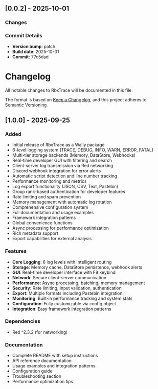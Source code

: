 ## [0.0.2] - 2025-10-01

### Changes


### Commit Details
- **Version bump**: patch
- **Build date**: 2025-10-01
- **Commit**: 77c5dad

# Changelog

All notable changes to RbxTrace will be documented in this file.

The format is based on [Keep a Changelog](https://keepachangelog.com/en/1.0.0/),
and this project adheres to [Semantic Versioning](https://semver.org/spec/v2.0.0.html).

## [1.0.0] - 2025-09-25

### Added

- Initial release of RbxTrace as a Wally package
- 6-level logging system (TRACE, DEBUG, INFO, WARN, ERROR, FATAL)
- Multi-tier storage backends (Memory, DataStore, Webhooks)
- Real-time developer GUI with filtering and search
- Client-server log transmission via Red networking
- Discord webhook integration for error alerts
- Automatic script detection and line number tracking
- Performance monitoring and metrics
- Log export functionality (JSON, CSV, Text, Pastebin)
- Group rank-based authentication for developer features
- Rate limiting and spam prevention
- Memory management with automatic log rotation
- Comprehensive configuration system
- Full documentation and usage examples
- Framework integration patterns
- Global convenience functions
- Async processing for performance optimization
- Rich metadata support
- Export capabilities for external analysis

### Features

- **Core Logging**: 6 log levels with intelligent routing
- **Storage**: Memory cache, DataStore persistence, webhook alerts
- **GUI**: Real-time developer interface with F9 keybind
- **Network**: Secure client-server communication
- **Performance**: Async processing, batching, memory management
- **Security**: Rate limiting, input validation, authentication
- **Export**: Multiple formats including Pastebin integration
- **Monitoring**: Built-in performance tracking and system stats
- **Configuration**: Fully customizable via config object
- **Integration**: Easy framework integration patterns

### Dependencies

- Red ^2.3.2 (for networking)

### Documentation

- Complete README with setup instructions
- API reference documentation
- Usage examples and integration patterns
- Configuration guide
- Troubleshooting section
- Performance optimization tips
